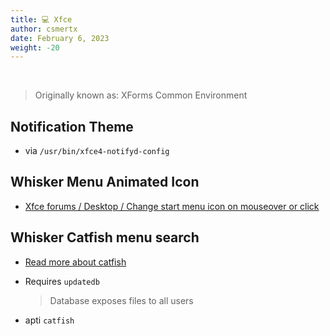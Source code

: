 ```yaml
---
title: 💻 Xfce
author: csmertx
date: February 6, 2023
weight: -20
---
```


<br />

> Originally known as: XForms Common Environment

## Notification Theme

- via ```/usr/bin/xfce4-notifyd-config```

## Whisker Menu Animated Icon

- [Xfce forums / Desktop / Change start menu icon on mouseover or click](https://forum.xfce.org/viewtopic.php?id=11098)

## Whisker Catfish menu search

- [Read more about catfish](https://docs.xfce.org/apps/catfish/start)

- Requires ```updatedb```

    > Database exposes files to all users

- apti ```catfish```
